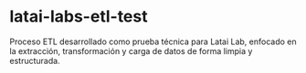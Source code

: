 # latai-labs-etl-test
Proceso ETL desarrollado como prueba técnica para Latai Lab, enfocado en la extracción, transformación y carga de datos de forma limpia y estructurada.
